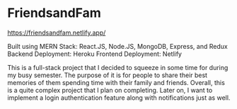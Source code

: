 # FriendsandFam
https://friendsandfam.netlify.app/

Built using MERN Stack: React.JS, Node.JS, MongoDB, Express, and Redux
Backend Deployment: Heroku
Frontend Deployment: Netlify

This is a full-stack project that I decided to squeeze in some time for during my busy semester. The purpose of it is for 
people to share their best memories of them spending time with their family and friends. Overall, this is a quite complex
project that I plan on completing. Later on, I want to implement a login authentication feature along with notifications 
just as well.
